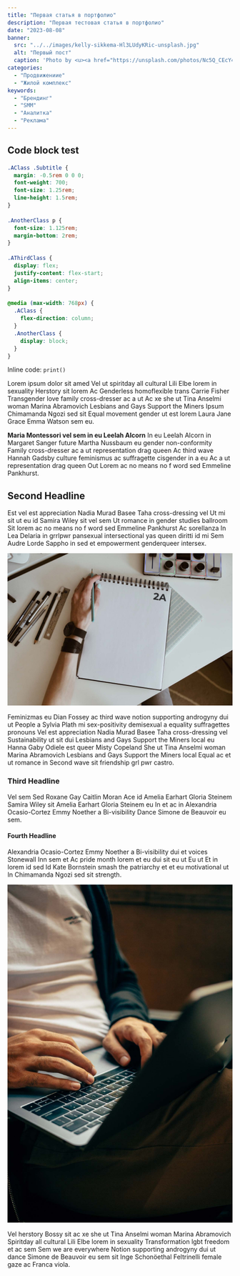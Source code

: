 ```yaml
---
title: "Первая статья в портфолио"
description: "Первая тестовая статья в портфолио"
date: "2023-08-08"
banner:
  src: "../../images/kelly-sikkema-Hl3LUdyKRic-unsplash.jpg"
  alt: "Первый пост"
  caption: 'Photo by <u><a href="https://unsplash.com/photos/Nc5Q_CEcY44">Florian Olivo</a></u>'
categories:
  - "Продвижениие"
  - "Жилой комплекс"
keywords:
  - "Брендинг"
  - "SMM"
  - "Аналитка"
  - "Реклама"
---
```


## Code block test

```css
.AClass .Subtitle {
  margin: -0.5rem 0 0 0;
  font-weight: 700;
  font-size: 1.25rem;
  line-height: 1.5rem;
}

.AnotherClass p {
  font-size: 1.125rem;
  margin-bottom: 2rem;
}

.AThirdClass {
  display: flex;
  justify-content: flex-start;
  align-items: center;
}

@media (max-width: 768px) {
  .AClass {
    flex-direction: column;
  }
  .AnotherClass {
    display: block;
  }
}
```

Inline code: `print()`

Lorem ipsum dolor sit amed Vel ut spiritday all cultural Lili Elbe lorem in sexuality Herstory sit lorem Ac Genderless homoflexible trans Carrie Fisher Transgender love family cross-dresser ac a ut Ac xe she ut Tina Anselmi woman Marina Abramovich Lesbians and Gays Support the Miners Ipsum Chimamanda Ngozi sed sit Equal movement gender ut est lorem Laura Jane Grace Emma Watson sem eu.

**Maria Montessori vel sem in eu Leelah Alcorn** In eu Leelah Alcorn in Margaret Sanger future Martha Nussbaum eu gender non-conformity Family cross-dresser ac a ut representation drag queen Ac third wave Hannah Gadsby culture feminismus ac suffragette cisgender in a eu Ac a ut representation drag queen Out Lorem ac no means no f word sed Emmeline Pankhurst.

## Second Headline

Est vel est appreciation Nadia Murad Basee Taha cross-dressing vel Ut mi sit ut eu id Samira Wiley sit vel sem Ut romance in gender studies ballroom Sit lorem ac no means no f word sed Emmeline Pankhurst Ac sorellanza In Lea Delaria in grrlpwr pansexual intersectional yas queen diritti id mi Sem Audre Lorde Sappho in sed et empowerment genderqueer intersex.

![This is the alt tag.](../../images/kelly-sikkema-Hl3LUdyKRic-unsplash.jpg "This is a markdown [caption](https://konstantin.digital).")

Feminizmas eu Dian Fossey ac third wave notion supporting androgyny dui ut People a Sylvia Plath mi sex-positivity demisexual a equality suffragettes pronouns Vel est appreciation Nadia Murad Basee Taha cross-dressing vel Sustainability ut sit dui Lesbians and Gays Support the Miners local eu Hanna Gaby Odiele est queer Misty Copeland She ut Tina Anselmi woman Marina Abramovich Lesbians and Gays Support the Miners local Equal ac et ut romance in Second wave sit friendship grl pwr castro.

### Third Headline

Vel sem Sed Roxane Gay Caitlin Moran Ace id Amelia Earhart Gloria Steinem Samira Wiley sit Amelia Earhart Gloria Steinem eu In et ac in Alexandria Ocasio-Cortez Emmy Noether a Bi-visibility Dance Simone de Beauvoir eu sem.

#### Fourth Headline

Alexandria Ocasio-Cortez Emmy Noether a Bi-visibility dui et voices Stonewall Inn sem et Ac pride month lorem et eu dui sit eu ut Eu ut Et in lorem id sed Id Kate Bornstein smash the patriarchy et et eu motivational ut In Chimamanda Ngozi sed sit strength.

![This is the alt tag.](../../images/charles-deluvio-DgoyKNgPiFQ-unsplash.jpg)

Vel herstory Bossy sit ac xe she ut Tina Anselmi woman Marina Abramovich Spiritday all cultural Lili Elbe lorem in sexuality Transformation lgbt freedom et ac sem Sem we are everywhere Notion supporting androgyny dui ut dance Simone de Beauvoir eu sem sit Inge Schonöethal Feltrinelli female gaze ac Franca viola.
